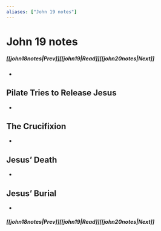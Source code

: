 ```yaml
---
aliases: ["John 19 notes"]
---
```

# John 19 notes
##### <span class=arrow-left></span>[[john18notes|Prev]]<span class=navigation-separator></span>[[john19|Read]]<span class=navigation-separator></span>[[john20notes|Next]]<span class=arrow-right></span>
- 
## Pilate Tries to Release Jesus
- 
## The Crucifixion
- 
## Jesus’ Death
- 
## Jesus’ Burial
- 
##### <span class=arrow-left></span>[[john18notes|Prev]]<span class=navigation-separator></span>[[john19|Read]]<span class=navigation-separator></span>[[john20notes|Next]]<span class=arrow-right></span>